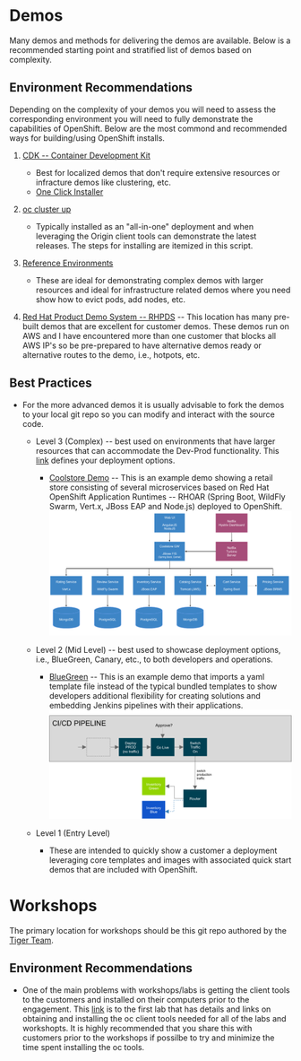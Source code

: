 # Demos
Many demos and methods for delivering the demos are available.  Below is a recommended starting point and stratified list of demos based on complexity.

Environment Recommendations
-------------

Depending on the complexity of your demos you will need to assess the corresponding environment you will need to fully demonstrate the capabilities of OpenShift.  Below are the most commond and recommended ways for building/using OpenShift installs.

1) [CDK -- Container Development Kit](http://developers.redhat.com/products/cdk/overview/) 
	* Best for localized demos that don't require extensive resources or infracture demos like clustering, etc.
	* [One Click Installer](https://github.com/ocp-coe/demos-workshops/blob/master/docs/downloads/devsuite-2.3.0-GA-installer-mac.dmg)

2) [oc cluster up](scripts/all-in-one-aws-template?raw=true)
	* Typically installed as an "all-in-one" deployment and when leveraging the Origin client tools can demonstrate the latest releases.  The steps for installing are itemized in this script.

3) [Reference Environments](https://github.com/openshift/openshift-ansible-contrib/tree/master/reference-architecture) 
	* These are ideal for demonstrating complex demos with larger resources and ideal for infrastructure related demos where you need show how to evict pods, add nodes, etc.

4) [Red Hat Product Demo System -- RHPDS](http://rhpds.redhat.com) -- This location has many pre-built demos that are excellent for customer demos.  These demos run on AWS and I have encountered more than one customer that blocks all AWS IP's so be pre-prepared to have alternative demos ready or alternative routes to the demo, i.e., hotpots, etc.

Best Practices
------------

* For the more advanced demos it is usually advisable to fork the demos to your local git repo so you can modify and interact with the source code.
	* Level 3 (Complex) -- best used on environments that have larger resources that can accommodate the Dev-Prod functionality.  This [link](https://github.com/jbossdemocentral/coolstore-microservice/tree/1.2.x/openshift/scripts) defines your deployment options.
		* [Coolstore Demo](https://github.com/jbossdemocentral/coolstore-microservice/) -- This is an example demo showing a retail store consisting of several microservices based on Red Hat OpenShift Application Runtimes -- RHOAR (Spring Boot, WildFly Swarm, Vert.x, JBoss EAP and Node.js) deployed to OpenShift.
![Cool Store Microservice Demo -- Architecture Diagram](docs/images/coolstore-arch-diagram.png?raw=true "Cool Store Microservice Demo -- Architecture Diagram")
	
	* Level 2 (Mid Level) -- best used to showcase deployment options, i.e., BlueGreen, Canary, etc., to both developers and operations.
		* [BlueGreen](https://github.com/sclorg/nodejs-ex) -- This is an example demo that imports a yaml template file instead of the typical bundled templates to show developers additional flexibility for creating solutions and embedding Jenkins pipelines with their applications.
![BlueGreen -- Jenkins pipeline demo](docs/images/bluegreen-arch.png?raw=true "BlueGreen -- Jenkins pipeline demo")


	* Level 1 (Entry Level)
		* These are intended to quickly show a customer a deployment leveraging core templates and images with associated quick start demos that are included with OpenShift.

# Workshops
The primary location for workshops should be this git repo authored by the [Tiger Team](https://github.com/RedHatWorkshops/openshiftv3-workshop/).

Environment Recommendations
-------------
* One of the main problems with workshops/labs is getting the client tools to the customers and installed on their computers prior to the engagement.  This [link](https://github.com/RedHatWorkshops/openshiftv3-workshop/blob/master/0-Setting-up-client-tools.adoc#setting-up-client-tools) is to the first lab that has details and links on obtaining and installing the oc client tools needed for all of the labs and workshopts.  It is highly recommended that you share this with customers prior to the workshops if possilbe to try and minimize the time spent installing the oc tools.
